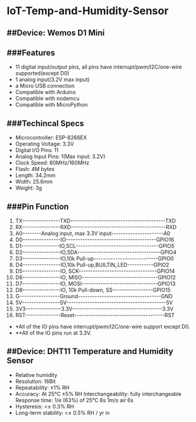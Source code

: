 # IoT-Temp-and-Humidity-Sensor
##Device: Wemos D1 Mini
-
###Features
-
* 11 digital input/output pins, all pins have interrupt/pwm/I2C/one-wire supported(except D0)
* 1 analog input(3.2V max input)
* a Micro USB connection
* Compatible with Arduino
* Compatible with nodemcu
* Compatible with MicroPython

###Techincal Specs
-
* Microcontroller:	ESP-8266EX
* Operating Voltage:	3.3V
* Digital I/O Pins:	11
* Analog Input Pins:	1(Max input: 3.2V)
* Clock Speed:	80MHz/160MHz
* Flash:	4M bytes
* Length:	34.2mm
* Width:	25.6mm
* Weight:	3g

###Pin	Function
-
1. TX----------------TXD----------------------------------------TXD
2. RX----------------RXD----------------------------------------RXD
3. A0--------Analog input, max 3.3V input----------------------A0
4. D0----------------IO--------------------------------------GPIO16
5. D1----------------IO,SCL-----------------------------------GPIO5
6. D2----------------IO,SDA-----------------------------------GPIO4
7. D3----------------IO,10k Pull-up---------------------------GPIO0
8. D4----------------IO,10k Pull-up,BUILTIN_LED-----------GPIO2
9. D5----------------IO, SCK---------------------------------GPIO14
10. D6----------------IO, MISO--------------------------------GPIO12
11. D7----------------IO, MOSI--------------------------------GPIO13
12. D8----------------IO, 10k Pull-down, SS-----------------GPIO15
13. G-----------------Ground-----------------------------------GND
14. 5V----------------5V------------------------------------------5V
15. 3V3---------------3.3V--------------------------------------3.3V
16. RST---------------Reset--------------------------------------RST

* *All of the IO pins have interrupt/pwm/I2C/one-wire support except D0.
* **All of the IO pins run at 3.3V.


##Device: DHT11 Temperature and Humidity Sensor
-
* Relative humidity
* Resolution: 16Bit
* Repeatability: ±1% RH
* Accuracy: At 25°C ±5% RH Interchangeability: fully interchangeable Response time: 1/e (63%) of 25°C 6s 1m/s air 6s
* Hysteresis: <± 0.3% RH
* Long-term stability: <± 0.5% RH / yr in